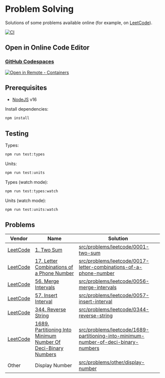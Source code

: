 # Problem Solving

Solutions of some problems available online (for example, on [LeetCode](https://leetcode.com/problemset/all/)).

[![CI](https://github.com/satelllte/problem-solving/actions/workflows/ci.yml/badge.svg?branch=main)](https://github.com/satelllte/problem-solving/actions/workflows/ci.yml?query=branch:main)

## Open in Online Code Editor

### [GitHub Codespaces](https://github.com/features/codespaces)

[![Open in Remote - Containers](https://img.shields.io/static/v1?label=Remote%20-%20Containers&message=Open&color=blue&logo=visualstudiocode)](https://vscode.dev/redirect?url=vscode://ms-vscode-remote.remote-containers/cloneInVolume?url=https://github.com/satelllte/problem-solving)

## Prerequisites

- [NodeJS](https://nodejs.org/) v16

Install dependencies:

```bash
npm install
```

## Testing

Types:

```bash
npm run test:types
```

Units:

```bash
npm run test:units
```

Types (watch mode):

```bash
npm run test:types:watch
```

Units (watch mode):

```bash
npm run test:units:watch
```

## Problems

| Vendor | Name | Solution |
|---|---|---|
| [LeetCode](https://leetcode.com/) | [1. Two Sum](https://leetcode.com/problems/two-sum/) | [src/problems/leetcode/0001-two-sum](src/problems/leetcode/0001-two-sum) |
| [LeetCode](https://leetcode.com/) | [17. Letter Combinations of a Phone Number](https://leetcode.com/problems/letter-combinations-of-a-phone-number/) | [src/problems/leetcode/0017-letter-combinations-of-a-phone-number](src/problems/leetcode/0017-letter-combinations-of-a-phone-number) |
| [LeetCode](https://leetcode.com/) | [56. Merge Intervals](https://leetcode.com/problems/merge-intervals/) | [src/problems/leetcode/0056-merge-intervals](src/problems/leetcode/0056-merge-intervals) |
| [LeetCode](https://leetcode.com/) | [57. Insert Interval](https://leetcode.com/problems/insert-interval/) | [src/problems/leetcode/0057-insert-interval](src/problems/leetcode/0057-insert-interval) |
| [LeetCode](https://leetcode.com/) | [344. Reverse String](https://leetcode.com/problems/reverse-string/) | [src/problems/leetcode/0344-reverse-string](src/problems/leetcode/0344-reverse-string) |
| [LeetCode](https://leetcode.com/) | [1689. Partitioning Into Minimum Number Of Deci-Binary Numbers](https://leetcode.com/problems/partitioning-into-minimum-number-of-deci-binary-numbers/) | [src/problems/leetcode/1689-partitioning-into-minimum-number-of-deci-binary-numbers](src/problems/leetcode/1689-partitioning-into-minimum-number-of-deci-binary-numbers) |
| Other | Display Number | [src/problems/other/display-number](src/problems/other/display-number) |